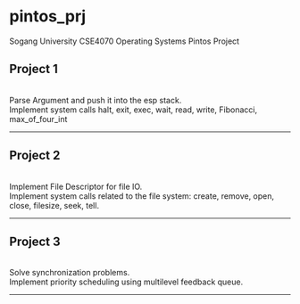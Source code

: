 # pintos_prj
Sogang University CSE4070 Operating Systems Pintos Project 

## Project 1
<br>
Parse Argument and push it into the esp stack. <br>
Implement system calls halt, exit, exec, wait, read, write, Fibonacci, max_of_four_int
<hr/>

## Project 2
<br>
Implement File Descriptor for file IO. <br>
Implement system calls related to the file system: create, remove, open, close, filesize, seek, tell.<br>
<hr/>

## Project 3
<br>
Solve synchronization problems. <br>
Implement priority scheduling using multilevel feedback queue.
<hr/>
